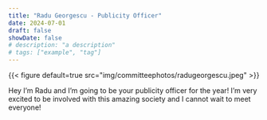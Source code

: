 ```yaml
---
title: "Radu Georgescu - Publicity Officer"
date: 2024-07-01
draft: false
showDate: false
# description: "a description"
# tags: ["example", "tag"]
---
```

{{< figure  default=true src="img/committeephotos/radugeorgescu.jpeg" >}}

Hey I’m Radu and I’m going to be your publicity officer for the year! I’m very excited to be involved with this amazing society and I cannot wait to meet everyone!
